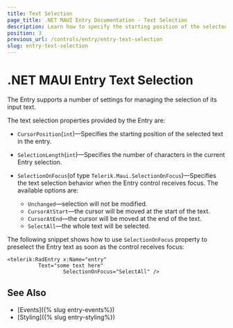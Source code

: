 ```yaml
---
title: Text Selection
page_title: .NET MAUI Entry Documentation - Text Selection
description: Learn how to specify the starting position of the selected text input and the number of characters in the current selection of the Telerik Entry for .NET MAUI control.
position: 3
previous_url: /controls/entry/entry-text-selection
slug: entry-text-selection
---
```


# .NET MAUI Entry Text Selection

The Entry supports a number of settings for managing the selection of its input text.

The text selection properties provided by the Entry are:

* `CursorPosition`(`int`)&mdash;Specifies the starting position of the selected text in the entry.

* `SelectionLength`(`int`)&mdash;Specifies the number of characters in the current Entry selection.

* `SelectionOnFocus`(of type `Telerik.Maui.SelectionOnFocus`)&mdash;Specifies the text selection behavior when the Entry control receives focus. The available options are:
    * `Unchanged`&mdash;selection will not be modified.
    * `CursorAtStart`&mdash;the cursor will be moved at the start of the text.
    * `CursorAtEnd`&mdash;the cursor will be moved at the end of the text.
    * `SelectAll`&mdash;the whole text will be selected.

The following snippet shows how to use `SelectionOnFocus` property to preselect the Entry text as soon as the control receives focus:

```XAML
<telerik:RadEntry x:Name="entry"
		  Text="some text here"
                  SelectionOnFocus="SelectAll" />
```

## See Also

- [Events]({% slug entry-events%})
- [Styling]({% slug entry-styling%})
